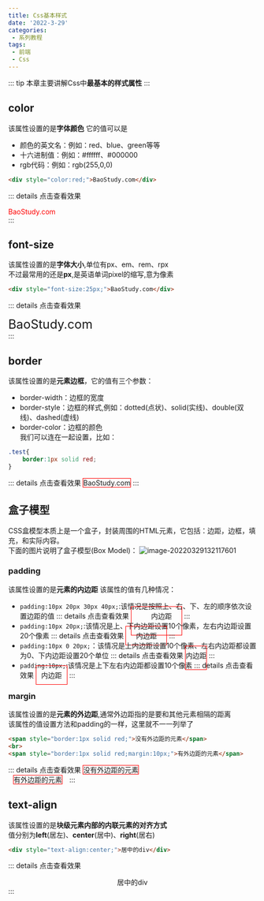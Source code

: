 ```yaml
---
title: Css基本样式
date: '2022-3-29'
categories:
 - 系列教程
tags:
 - 前端
 - Css
---
```


::: tip
本章主要讲解Css中**最基本的样式属性**
:::

## color
该属性设置的是**字体颜色**
它的值可以是
- 颜色的英文名：例如：red、blue、green等等
- 十六进制值：例如：#ffffff、#000000
- rgb代码：例如：rgb(255,0,0)
```html
<div style="color:red;">BaoStudy.com</div>
```
::: details 点击查看效果
<div style="color:red;">BaoStudy.com</div>
:::

## font-size
该属性设置的是**字体大小**,单位有px、em、rem、rpx<br>
不过最常用的还是**px**,是英语单词pixel的缩写,意为像素
```html
<div style="font-size:25px;">BaoStudy.com</div>
```
::: details 点击查看效果
<div style="font-size:25px;">BaoStudy.com</div>
:::

## border
该属性设置的是**元素边框**，它的值有三个参数：
- border-width：边框的宽度
- border-style：边框的样式,例如：dotted(点状)、solid(实线)、double(双线)、dashed(虚线)
- border-color：边框的颜色<br>
我们可以连在一起设置，比如：
```css
.test{
    border:1px solid red;
}
```
::: details 点击查看效果
<span style="border:1px solid red;">BaoStudy.com</span>
:::

## 盒子模型
CSS盒模型本质上是一个盒子，封装周围的HTML元素，它包括：边距，边框，填充，和实际内容。<br>
下面的图片说明了盒子模型(Box Model)：
![image-20220329132117601](https://workdomain.cloud/picgo/image-20220329132117601.png)
### padding
该属性设置的是**元素的内边距**
该属性的值有几种情况：
- `padding:10px 20px 30px 40px;`:该情况是按照上、右、下、左的顺序依次设置边距的值
    ::: details 点击查看效果
    <span style="padding:10px 20px 30px 40px;border:1px solid red;">内边距</span>
    :::
- `padding:10px 20px;`:该情况是上、下内边距设置10个像素，左右内边距设置20个像素
    ::: details 点击查看效果
    <span style="padding:10px 20px;border:1px solid red;">内边距</span>
    :::
- `padding:10px 0 20px;`：该情况是上内边距设置10个像素、左右内边距都设置为0、下内边距设置20个单位
    ::: details 点击查看效果
    <span style="padding:10px 0 20px;border:1px solid red;">内边距</span>
    :::
-  `padding:10px;`:该情况是上下左右内边距都设置10个像素
    ::: details 点击查看效果
    <span style="padding:10px;border:1px solid red;">内边距</span>
    :::

### margin
该属性设置的是**元素的外边距**,通常外边距指的是要和其他元素相隔的距离<br>
该属性的值设置方法和padding的一样，这里就不一一列举了
```html
<span style="border:1px solid red;">没有外边距的元素</span>
<br>
<span style="border:1px solid red;margin:10px;">有外边距的元素</span>
```
::: details 点击查看效果
<span style="border:1px solid red;">没有外边距的元素</span>
<br>
<span style="border:1px solid red;margin:10px;">有外边距的元素</span>
:::

## text-align
该属性设置的是**块级元素内部的内联元素的对齐方式**<br>
值分别为**left**(居左)、**center**(居中)、**right**(居右)
```html
<div style="text-align:center;">居中的div</div>
```
::: details 点击查看效果
<div style="text-align:center;">居中的div</div>
:::




